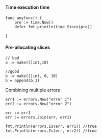 
#### Time execution time

```
func anyfunc() {
	pre := time.Now()
	defer fmt.println(time.Since(pre))

}
```


#### Pre-allocating slices

```
// bad
a := make([]int,10)

//good
b := make([]int, 0, 10)
b = append(b,1)
```


Combining multiple errors

```
err1 := errors.New("error 1")
err2 := errors.New("error 2")

err := err1
err := errors.Join(err, err1)

fmt.Println(errors.Is(err, err1)) //true
fmt.Println(errors.Is(err, err2)) //true

```
